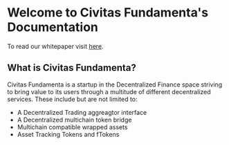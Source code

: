 # Welcome to Civitas Fundamenta's Documentation

To read our whitepaper visit [here](https://fundamenta.network).

## What is Civitas Fundamenta?

Civitas Fundamenta is a startup in the Decentralized Finance space striving to bring value to its users through a multitude of different decentralized services.  These include but are not limited to:

* A Decentralized Trading aggreagtor interface 
* A Decentralized multichain token bridge
* Multichain compatible wrapped assets
* Asset Tracking Tokens and fTokens


